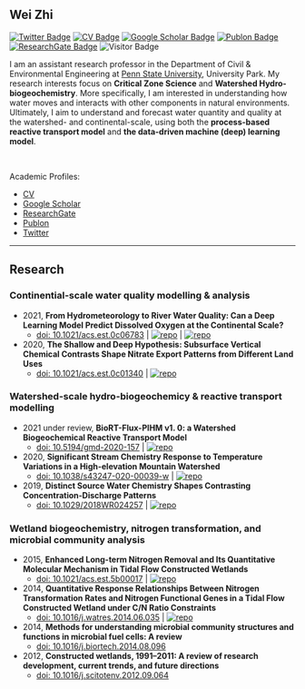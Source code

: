 ## Wei Zhi

[![Twitter Badge](https://img.shields.io/twitter/follow/WeiZhiWater?style=social)](https://twitter.com/WeiZhiWater)
[![CV Badge](https://img.shields.io/badge/My-CV-ff69b4)](https://drive.google.com/file/d/1mI0sUjJaModaYELef4ml_y2npa_izZno/view?usp=sharing)
[![Google Scholar Badge](https://img.shields.io/badge/Google-Scholar-orange)](https://scholar.google.com/citations?user=5bEiQqwAAAAJ&hl=en)
[![Publon Badge](https://img.shields.io/badge/My-Publon-blue)](https://publons.com/researcher/1432883/wei-zhi/)
[![ResearchGate Badge](https://img.shields.io/badge/My-ReserchGate-green)](https://www.researchgate.net/profile/Wei_Zhi6)
![Visitor Badge](https://visitor-badge.laobi.icu/badge?page_id=WeiZhiWater.WeiZhiWater)

I am an assistant research professor in the Department of Civil & Environmental Engineering at [Penn State University](https://www.psu.edu/), University Park. My research interests focus on **Critical Zone Science** and **Watershed Hydro-biogeochemistry**. More specifically, I am interested in understanding how water moves and interacts with other components in natural environments. Ultimately, I aim to understand and forecast water quantity and quality at the watershed- and continental-scale, using both the **process-based reactive transport model** and **the data-driven machine (deep) learning model**. 

<br/>

Academic Profiles:
- [CV](https://drive.google.com/file/d/1mI0sUjJaModaYELef4ml_y2npa_izZno/view?usp=sharing)
- [Google Scholar](https://scholar.google.com/citations?user=5bEiQqwAAAAJ&hl=en)
- [ResearchGate](https://www.researchgate.net/profile/Wei_Zhi6)
- [Publon](https://publons.com/researcher/1432883/wei-zhi/)
- [Twitter](https://twitter.com/WeiZhiWater)


---

## Research
### Continential-scale water quality modelling & analysis
- 2021, **From Hydrometeorology to River Water Quality: Can a Deep Learning Model Predict Dissolved Oxygen at the Continental Scale?** 
  * [doi: 10.1021/acs.est.0c06783](https://doi.org/10.1021/acs.est.0c06783) | [![repo](https://img.shields.io/badge/CAMELS_chem-dataset-green)](https://github.com/WeiZhiWater/CAMELS-Chem-DO-dataset) |  [![repo](https://img.shields.io/badge/short-summary-red)](https://github.com/WeiZhiWater/From-Hydrometeorology-to-River-Water-Quality-Can-a-Deep-Learning-Model-Predict-Dissolved-Oxygen)
- 2020, **The Shallow and Deep Hypothesis: Subsurface Vertical Chemical Contrasts Shape Nitrate Export Patterns from Different Land Uses**
  * [doi: 10.1021/acs.est.0c01340](https://doi.org/10.1021/acs.est.0c01340) | [![repo](https://img.shields.io/badge/short-summary-red)](https://github.com/WeiZhiWater/EST_Nitrate-Shallow-Deep-Hypothesis) 

### Watershed-scale hydro-biogeochemicy & reactive transport modelling
- 2021 under review, **BioRT-Flux-PIHM v1. 0: a Watershed Biogeochemical Reactive Transport Model**
  * [doi: 10.5194/gmd-2020-157](https://doi.org/10.5194/gmd-2020-157) | [![repo](https://img.shields.io/badge/short-summary-red)](https://github.com/WeiZhiWater/BioRT-Flux-PIHM)
- 2020, **Significant Stream Chemistry Response to Temperature Variations in a High-elevation Mountain Watershed**
  * [doi: 10.1038/s43247-020-00039-w](https://doi.org/10.1038/s43247-020-00039-w) | [![repo](https://img.shields.io/badge/short-summary-red)](https://github.com/WeiZhiWater/COMMSENV_Stream-Chemistry-Response)
- 2019, **Distinct Source Water Chemistry Shapes Contrasting Concentration‐Discharge Patterns**
  * [doi: 10.1029/2018WR024257](https://doi.org/10.1029/2018WR024257) | [![repo](https://img.shields.io/badge/short-summary-red)](https://github.com/WeiZhiWater/Distinct-Source-Water-Chemistry-Shapes-Contrasting-Concentration-Discharge-Patterns)
  
### Wetland biogeochemistry, nitrogen transformation, and microbial community analysis
- 2015, **Enhanced Long-term Nitrogen Removal and Its Quantitative Molecular Mechanism in Tidal Flow Constructed Wetlands** 
  * [doi: 10.1021/acs.est.5b00017](https://doi.org/10.1021/acs.est.5b00017) | [![repo](https://img.shields.io/badge/short-summary-red)](https://github.com/WeiZhiWater/Enhanced-Long-term-Nitrogen-Removal-and-Its-Quantitative-Molecular-Mechanism-in-Constructed-Wetland)
- 2014, **Quantitative Response Relationships Between Nitrogen Transformation Rates and Nitrogen Functional Genes in a Tidal Flow Constructed Wetland under C/N Ratio Constraints** 
  * [doi: 10.1016/j.watres.2014.06.035](https://doi.org/10.1016/j.watres.2014.06.035) | [![repo](https://img.shields.io/badge/short-summary-red)](https://github.com/WeiZhiWater/Quantitative-Response-Relationships-Between-Nitrogen-Transformation-Rates-and-Functional-Gene)
- 2014, **Methods for understanding microbial community structures and functions in microbial fuel cells: A review** 
  * [doi: 10.1016/j.biortech.2014.08.096](https://doi.org/10.1016/j.biortech.2014.08.096)
- 2012, **Constructed wetlands, 1991–2011: A review of research development, current trends, and future directions** 
  * [doi: 10.1016/j.scitotenv.2012.09.064](https://doi.org/10.1016/j.scitotenv.2012.09.064) 
